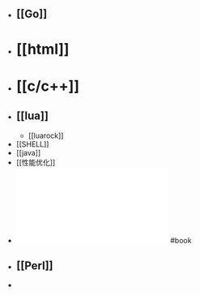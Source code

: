 - ## [[Go]]
- # [[html]]
- # [[c/c++]]
- ## [[lua]]
	- [[luarock]]
- [[SHELL]]
- [[java]]
- [[性能优化]]
- ![垃圾回收的算法与实现.pdf](../assets/垃圾回收的算法与实现_1650729893100_0.pdf) #book
- ## [[Perl]]
-